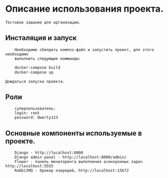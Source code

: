 # Описание использования проекта.

	Тестовое задание для организации.

## Инсталяция и запуск
```text
	Необходимо сбилдить композ-файл и запустить проект, для этого необходимо 
	выполнить следующие комманды:
```
	
```bash
	docker-compose build
	docker-compose up
```
	Дождаться запуска проекта.

## Роли 

```text
	суперпользователь:
 	login: root
 	password: Qwerty123

``` 
 
## Основные компоненты используемые в проекте.
```text
	Django - http://localhost:8000
	Django admin panel - http://localhost:8000/admin/
	Flower - панель мониторинга выполнения асинхронных задач http://localhost:5555
	RabbitMQ - брокер очередей, http://localhost:15672
```